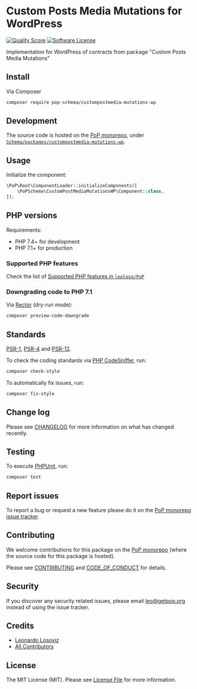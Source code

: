# Custom Posts Media Mutations for WordPress

<!-- [![Build Status][ico-travis]][link-travis] -->
[![Quality Score][ico-code-quality]][link-code-quality]
[![Software License][ico-license]](LICENSE.md)

<!--
[![Latest Version on Packagist][ico-version]][link-packagist]
[![Coverage Status][ico-scrutinizer]][link-scrutinizer]
[![Total Downloads][ico-downloads]][link-downloads]
-->

Implementation for WordPress of contracts from package "Custom Posts Media Mutations"

## Install

Via Composer

``` bash
composer require pop-schema/custompostmedia-mutations-wp
```

## Development

The source code is hosted on the [PoP monorepo](https://github.com/leoloso/PoP), under [`Schema/packages/custompostmedia-mutations-wp`](https://github.com/leoloso/PoP/tree/master/layers/Schema/packages/custompostmedia-mutations-wp).

## Usage

Initialize the component:

``` php
\PoP\Root\ComponentLoader::initializeComponents([
    \PoPSchema\CustomPostMediaMutationsWP\Component::class,
]);
```

## PHP versions

Requirements:

- PHP 7.4+ for development
- PHP 7.1+ for production

### Supported PHP features

Check the list of [Supported PHP features in `leoloso/PoP`](https://github.com/leoloso/PoP/#supported-php-features)

### Downgrading code to PHP 7.1

Via [Rector](https://github.com/rectorphp/rector) (dry-run mode):

```bash
composer preview-code-downgrade
```

## Standards

[PSR-1](https://www.php-fig.org/psr/psr-1), [PSR-4](https://www.php-fig.org/psr/psr-4) and [PSR-12](https://www.php-fig.org/psr/psr-12).

To check the coding standards via [PHP CodeSniffer](https://github.com/squizlabs/PHP_CodeSniffer), run:

``` bash
composer check-style
```

To automatically fix issues, run:

``` bash
composer fix-style
```

## Change log

Please see [CHANGELOG](CHANGELOG.md) for more information on what has changed recently.

## Testing

To execute [PHPUnit](https://phpunit.de/), run:

``` bash
composer test
```

## Report issues

To report a bug or request a new feature please do it on the [PoP monorepo issue tracker](https://github.com/leoloso/PoP/issues).

## Contributing

We welcome contributions for this package on the [PoP monorepo](https://github.com/leoloso/PoP) (where the source code for this package is hosted).

Please see [CONTRIBUTING](CONTRIBUTING.md) and [CODE_OF_CONDUCT](CODE_OF_CONDUCT.md) for details.

## Security

If you discover any security related issues, please email leo@getpop.org instead of using the issue tracker.

## Credits

- [Leonardo Losoviz][link-author]
- [All Contributors][link-contributors]

## License

The MIT License (MIT). Please see [License File](LICENSE.md) for more information.

[ico-version]: https://img.shields.io/packagist/v/pop-schema/custompostmedia-mutations-wp.svg?style=flat-square
[ico-license]: https://img.shields.io/badge/license-MIT-brightgreen.svg?style=flat-square
[ico-travis]: https://img.shields.io/travis/pop-schema/custompostmedia-mutations-wp/master.svg?style=flat-square
[ico-scrutinizer]: https://img.shields.io/scrutinizer/coverage/g/pop-schema/custompostmedia-mutations-wp.svg?style=flat-square
[ico-code-quality]: https://img.shields.io/scrutinizer/g/pop-schema/custompostmedia-mutations-wp.svg?style=flat-square
[ico-downloads]: https://img.shields.io/packagist/dt/pop-schema/custompostmedia-mutations-wp.svg?style=flat-square

[link-packagist]: https://packagist.org/packages/pop-schema/custompostmedia-mutations-wp
[link-travis]: https://travis-ci.org/pop-schema/custompostmedia-mutations-wp
[link-scrutinizer]: https://scrutinizer-ci.com/g/pop-schema/custompostmedia-mutations-wp/code-structure
[link-code-quality]: https://scrutinizer-ci.com/g/pop-schema/custompostmedia-mutations-wp
[link-downloads]: https://packagist.org/packages/pop-schema/custompostmedia-mutations-wp
[link-author]: https://github.com/leoloso
[link-contributors]: ../../../../../../contributors
